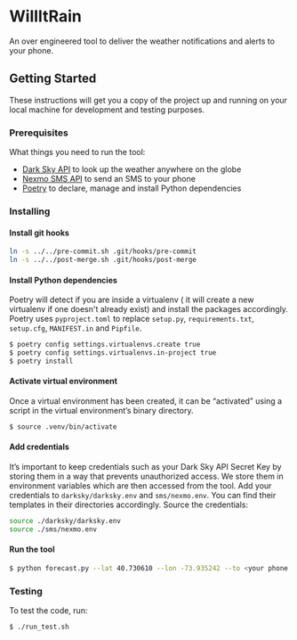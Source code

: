 # WillItRain

An over engineered tool to deliver the weather notifications and alerts to your phone.

## Getting Started

These instructions will get you a copy of the project up and running on your local machine for development and testing purposes.

### Prerequisites

What things you need to run the tool:

- [Dark Sky API](https://darksky.net/dev) to look up the weather anywhere on the globe
- [Nexmo SMS API](https://developer.nexmo.com/) to send an SMS to your phone
- [Poetry](https://github.com/sdispater/poetry) to declare, manage and install Python dependencies

### Installing


#### Install git hooks

```bash
ln -s ../../pre-commit.sh .git/hooks/pre-commit
ln -s ../../post-merge.sh .git/hooks/post-merge
```

#### Install Python dependencies

Poetry will detect if you are inside a virtualenv ( it will create a new virtualenv if one doesn't already exist)  and install the packages accordingly. Poetry uses `pyproject.toml` to replace `setup.py`, `requirements.txt`, `setup.cfg`, `MANIFEST.in` and `Pipfile`.

```bash
$ poetry config settings.virtualenvs.create true
$ poetry config settings.virtualenvs.in-project true
$ poetry install
```

#### Activate virtual environment

Once a virtual environment has been created, it can be “activated” using a script in the virtual environment’s binary directory.

```bash
$ source .venv/bin/activate
```

#### Add credentials

It’s important to keep credentials such as your Dark Sky API Secret Key  by storing them in a way that prevents unauthorized access. We store them in environment variables which are then accessed from the tool. Add your credentials to `darksky/darksky.env` and `sms/nexmo.env`. You can find their templates in their directories accordingly. Source the credentials:

```bash
source ./darksky/darksky.env
source ./sms/nexmo.env
```

#### Run the tool

```bash
$ python forecast.py --lat 40.730610 --lon -73.935242 --to <your phone number> --from <nexmo virtual phone number>
```

### Testing

To test the code, run:

```bash
$ ./run_test.sh
```
